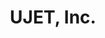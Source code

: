 ---
layout: startup_page
title: "UJET, Inc."
id: "ujet.cx"
permalink: "/ujetincujet.cx04232025/"
website: "https://ujet.cx/"
funding_round: "Series D"
funding_amount: "$76M"
investors: "Sapphire Ventures, KeyCorp, IonPacific, GV, Kleiner Perkins, Citi Ventures, DCM, Ericsson Ventures"
about: "UJET provides AI-powered cloud contact center solutions, focusing on enhancing customer experiences through generative AI technologies. Their platform offers multimodal omnichannel capabilities for personalized customer journeys and increased agent efficiency, aiming to solve challenges in traditional call centers."
markets: "AI, Customer Experience (CX), Contact Center as a Service (CCaaS), Artificial Intelligence (AI), Cloud Data Services, Information Technology, Software"
hq: "San Francisco, California, United States"
founded_year: "2015"
linkedin: "https://www.linkedin.com/company/ujetcx"
twitter: "https://twitter.com/ujetcx"
instagram: ""
facebook: "https://www.facebook.com/ujet.cx"
crunchbase: "https://www.crunchbase.com/organization/ujet"
pitchbook: ""

# SEO Optimization
meta_title: "UJET, Inc. - Series D Funding ($76M)"
meta_description: "UJET, Inc., UJET provides AI-powered cloud contact center solutions, focusing on enhancing customer experiences through generative AI technologies. Their platform..."
meta_keywords: "UJET, Inc., AI, Customer Experience (CX), Contact Center as a Service (CCaaS), Artificial Intelligence (AI), Cloud Data Services, Information Technology, Software, Series D funding"
canonical_url: "https://pkprojectstartups.github.io/projectstartups.com/ujetincujet.cx04232025/"
---